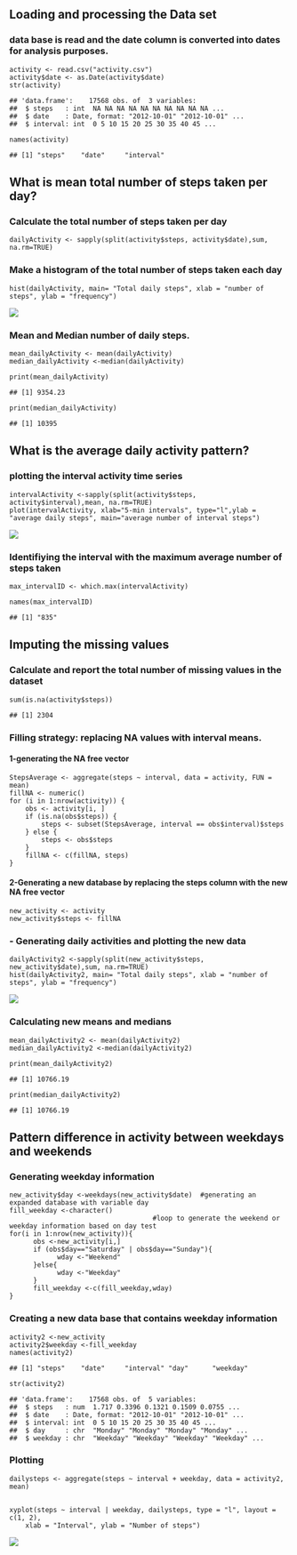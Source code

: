 Loading and processing the Data set
-----------------------------------

### data base is read and the date column is converted into dates for analysis purposes.

    activity <- read.csv("activity.csv")
    activity$date <- as.Date(activity$date)
    str(activity)

    ## 'data.frame':    17568 obs. of  3 variables:
    ##  $ steps   : int  NA NA NA NA NA NA NA NA NA NA ...
    ##  $ date    : Date, format: "2012-10-01" "2012-10-01" ...
    ##  $ interval: int  0 5 10 15 20 25 30 35 40 45 ...

    names(activity)

    ## [1] "steps"    "date"     "interval"

What is mean total number of steps taken per day?
-------------------------------------------------

### Calculate the total number of steps taken per day

    dailyActivity <- sapply(split(activity$steps, activity$date),sum, na.rm=TRUE)

### Make a histogram of the total number of steps taken each day

    hist(dailyActivity, main= "Total daily steps", xlab = "number of steps", ylab = "frequency")

![](PA1_template_files/figure-markdown_strict/unnamed-chunk-3-1.png)

### Mean and Median number of daily steps.

    mean_dailyActivity <- mean(dailyActivity)
    median_dailyActivity <-median(dailyActivity)

    print(mean_dailyActivity)

    ## [1] 9354.23

    print(median_dailyActivity)

    ## [1] 10395

What is the average daily activity pattern?
-------------------------------------------

### plotting the interval activity time series

    intervalActivity <-sapply(split(activity$steps, activity$interval),mean, na.rm=TRUE)
    plot(intervalActivity, xlab="5-min intervals", type="l",ylab = "average daily steps", main="average number of interval steps")

![](PA1_template_files/figure-markdown_strict/unnamed-chunk-5-1.png)

### Identifiying the interval with the maximum average number of steps taken

    max_intervalID <- which.max(intervalActivity)

    names(max_intervalID)

    ## [1] "835"

Imputing the missing values
---------------------------

### Calculate and report the total number of missing values in the dataset

    sum(is.na(activity$steps))

    ## [1] 2304

### Filling strategy: replacing NA values with interval means.

#### 1-generating the NA free vector

    StepsAverage <- aggregate(steps ~ interval, data = activity, FUN = mean)
    fillNA <- numeric()
    for (i in 1:nrow(activity)) {
        obs <- activity[i, ]
        if (is.na(obs$steps)) {
            steps <- subset(StepsAverage, interval == obs$interval)$steps
        } else {
            steps <- obs$steps
        }
        fillNA <- c(fillNA, steps)
    }

#### 2-Generating a new database by replacing the steps column with the new NA free vector

    new_activity <- activity
    new_activity$steps <- fillNA

### - Generating daily activities and plotting the new data

    dailyActivity2 <-sapply(split(new_activity$steps, new_activity$date),sum, na.rm=TRUE)
    hist(dailyActivity2, main= "Total daily steps", xlab = "number of steps", ylab = "frequency")

![](PA1_template_files/figure-markdown_strict/unnamed-chunk-10-1.png)

### Calculating new means and medians

    mean_dailyActivity2 <- mean(dailyActivity2)
    median_dailyActivity2 <-median(dailyActivity2)

    print(mean_dailyActivity2)

    ## [1] 10766.19

    print(median_dailyActivity2)

    ## [1] 10766.19

Pattern difference in activity between weekdays and weekends
------------------------------------------------------------

### Generating weekday information

    new_activity$day <-weekdays(new_activity$date)  #generating an expanded database with variable day
    fill_weekday <-character()
                                        #loop to generate the weekend or weekday information based on day test
    for(i in 1:nrow(new_activity)){
          obs <-new_activity[i,]
          if (obs$day=="Saturday" | obs$day=="Sunday"){
                wday <-"Weekend"
          }else{
                wday <-"Weekday"
          }
          fill_weekday <-c(fill_weekday,wday)
    }

### Creating a new data base that contains weekday information

    activity2 <-new_activity
    activity2$weekday <-fill_weekday
    names(activity2)

    ## [1] "steps"    "date"     "interval" "day"      "weekday"

    str(activity2)

    ## 'data.frame':    17568 obs. of  5 variables:
    ##  $ steps   : num  1.717 0.3396 0.1321 0.1509 0.0755 ...
    ##  $ date    : Date, format: "2012-10-01" "2012-10-01" ...
    ##  $ interval: int  0 5 10 15 20 25 30 35 40 45 ...
    ##  $ day     : chr  "Monday" "Monday" "Monday" "Monday" ...
    ##  $ weekday : chr  "Weekday" "Weekday" "Weekday" "Weekday" ...

### Plotting

    dailysteps <- aggregate(steps ~ interval + weekday, data = activity2, mean)


    xyplot(steps ~ interval | weekday, dailysteps, type = "l", layout = c(1, 2), 
        xlab = "Interval", ylab = "Number of steps")

![](PA1_template_files/figure-markdown_strict/unnamed-chunk-14-1.png)
